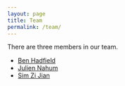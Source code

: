 ```yaml
---
layout: page
title: Team
permalink: /team/
---
```


There are three members in our team.
- [Ben Hadfield](https://github.com/benjaminhadfield)
- [Julien Nahum](https://github.com/jhumanj)
- [Sim Zi Jian](https://github.com/zcabzjs)
